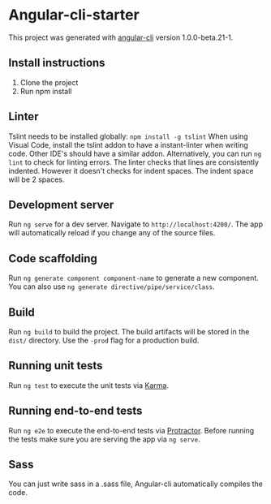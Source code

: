 # Angular-cli-starter

This project was generated with [angular-cli](https://github.com/angular/angular-cli) version 1.0.0-beta.21-1.

## Install instructions

1. Clone the project
2. Run npm install

## Linter

Tslint needs to be installed globally: `npm install -g tslint`
When using Visual Code, install the tslint addon to have a instant-linter when writing code.
Other IDE's should have a similar addon.
Alternatively, you can run `ng lint` to check for linting errors.
The linter checks that lines are consistently indented. However it doesn't checks for indent spaces.
The indent space will be 2 spaces.

## Development server

Run `ng serve` for a dev server. Navigate to `http://localhost:4200/`. The app will automatically reload if you change any of the source files.

## Code scaffolding

Run `ng generate component component-name` to generate a new component. You can also use `ng generate directive/pipe/service/class`.

## Build

Run `ng build` to build the project. The build artifacts will be stored in the `dist/` directory. Use the `-prod` flag for a production build.

## Running unit tests

Run `ng test` to execute the unit tests via [Karma](https://karma-runner.github.io).

## Running end-to-end tests

Run `ng e2e` to execute the end-to-end tests via [Protractor](http://www.protractortest.org/). 
Before running the tests make sure you are serving the app via `ng serve`.

## Sass

You can just write sass in a .sass file, Angular-cli automatically compiles the code.
